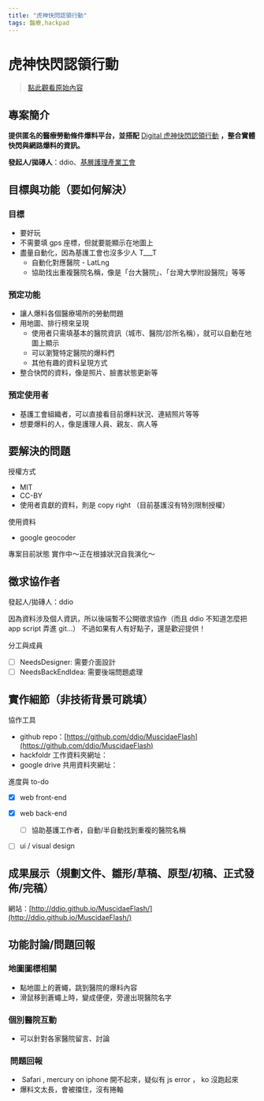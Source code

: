 ```yaml
---
title: "虎神快閃認領行動"
tags: 醫療,hackpad
---
```


# 虎神快閃認領行動

> [點此觀看原始內容](https://g0v.hackpad.tw/wBQa0t7bAmM)



## 專案簡介

**提供匿名的醫療勞動條件爆料平台，並搭配** [Digital 虎神快閃認領行動](https://www.facebook.com/digital.nurses)  **，整合實體快閃與網路爆料的資訊。**

**發起人/拋磚人**：ddio、[基層護理產業工會](https://www.facebook.com/powerful.nurses)

## 目標與功能（要如何解決）

### 目標

- 要好玩
- 不需要填 gps 座標，但就要能顯示在地圖上
- 盡量自動化，因為基護工會也沒多少人 T___T
    - 自動化對應醫院 \- LatLng
    - 協助找出重複醫院名稱，像是「台大醫院」、「台灣大學附設醫院」等等

### 預定功能

- 讓人爆料各個醫療場所的勞動問題
- 用地圖、排行榜來呈現
    - 使用者只需填基本的醫院資訊（城市、醫院/診所名稱），就可以自動在地圖上顯示
    - 可以瀏覽特定醫院的爆料們
    - 其他有趣的資料呈現方式
- 整合快閃的資料，像是照片、臉書狀態更新等

### 預定使用者

- 基護工會組織者，可以直接看目前爆料狀況、連結照片等等
- 想要爆料的人，像是護理人員、親友、病人等


## 要解決的問題


授權方式
- MIT
- CC-BY
- 使用者貢獻的資料，則是 copy right （目前基護沒有特別限制授權）

使用資料
- google geocoder

專案目前狀態
實作中～正在根據狀況自我演化～




## 徵求協作者

發起人/拋磚人：ddio

因為資料涉及個人資訊，所以後端暫不公開徵求協作（而且 ddio 不知道怎麼把 app script 弄進 git...）
不過如果有人有好點子，還是歡迎提供！

分工與成員

- [ ] NeedsDesigner: 需要介面設計
- [ ] NeedsBackEndIdea: 需要後端問題處理

## 實作細節（非技術背景可跳填）



協作工具
- github repo：[https://github.com/ddio/MuscidaeFlash](https://github.com/ddio/MuscidaeFlash)
- hackfoldr 工作資料夾網址：
- google drive 共用資料夾網址：

進度與 to-do

- [x] web front-end
- [x] web back-end
    - [ ] 協助基護工作者，自動/半自動找到重複的醫院名稱
- [ ] ui / visual design


## 成果展示（規劃文件、雛形/草稿、原型/初稿、正式發佈/完稿）


網站：[http://ddio.github.io/MuscidaeFlash/](http://ddio.github.io/MuscidaeFlash/)


## 功能討論/問題回報


### 地圖圖標相關

- 點地圖上的蒼蠅，跳到醫院的爆料內容
- 滑鼠移到蒼蠅上時，變成便便，旁邊出現醫院名字

### 個別醫院互動

- 可以針對各家醫院留言、討論

###  問題回報

-  Safari , mercury on iphone 開不起來，疑似有 js error ， ko 沒跑起來
- 爆料文太長，會被擋住，沒有捲軸


